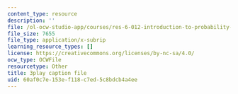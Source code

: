```yaml
---
content_type: resource
description: ''
file: /ol-ocw-studio-app/courses/res-6-012-introduction-to-probability-spring-2018/60af0c7e153ef118c7ed5c8bdcb4a4ee_z1lAn4GMaFs.srt
file_size: 7655
file_type: application/x-subrip
learning_resource_types: []
license: https://creativecommons.org/licenses/by-nc-sa/4.0/
ocw_type: OCWFile
resourcetype: Other
title: 3play caption file
uid: 60af0c7e-153e-f118-c7ed-5c8bdcb4a4ee
---
```

